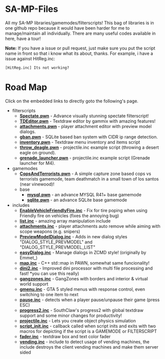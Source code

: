 # SA-MP-Files
All my SA-MP libraries/gamemodes/filterscripts!
This bag of libraries is in one github repo because it would have been harder for me to manage/maintain all individually. There are many useful codes available in here, have a tour!

<b>Note:</b> If you have a issue or pull request, just make sure you put the script name in front so that i know what its about, thanks.
For example, i have a issue against HitReg.inc:
```
[HitReg.inc] Its not working?
```

# Road Map
Click on the embedded links to directly goto the following's page.

* filterscripts
	* <b><a href="https://github.com/Agneese-Saini/SA-MP/blob/master/filterscripts/spectate.pwn">Spectate.pwn</a></b> - Advance visually stunning spectate filterscript!
	* <b><a href="https://github.com/Agneese-Saini/SA-MP/tree/master/filterscripts/tdeditor.pwn">TDEditor.pwn</a></b> - Textdraw editor by gammix with amazing features!
  	* <b><a href="https://github.com/Agneese-Saini/SA-MP-Files/blob/master/filterscripts/attachments.pwn">attachments.pwn</a></b> - player attachment editor with preview model dialogs.
  	* <b><a href="https://github.com/Agneese-Saini/SA-MP-Files/blob/master/filterscripts/gban.pwn">gban.pwn</a></b> - SQLite based ban system with CIDR ip range detection.
  	* <b><a href="https://github.com/Agneese-Saini/SA-MP-Files/blob/master/filterscripts/inventory.pwn">inventory.pwn</a></b> - Textdraw menu inventory and items script
  	* <b><a href="https://github.com/Agneese-Saini/SA-MP-Files/blob/master/filterscripts/throw_deagle.pwn">throw_deagle.pwn</a></b> - projectile.inc example script (throwing a desert eagle on ground).
  	* <b><a href="https://github.com/Agneese-Saini/SA-MP-Files/blob/master/filterscripts/grenade_launcher.pwn">grenade_launcher.pwn</a></b> - projectile.inc example script (Grenade launcher for M4).
* gamemodes
	* <b><a href="https://github.com/Agneese-Saini/SA-MP/blob/master/gamemodes/CopsAndTerrorists.pwn">CopsAndTerrorists.pwn</a></b> - A simple capture zone based cops vs terrorists gamemode, team deathmatch in a small town of los santos (near vinewood)!
  	* base
   		* <b><a href="https://github.com/Agneese-Saini/SA-MP-Files/blob/master/gamemodes/base/mysql.pwn">mysql.pwn</a></b> - an advance MYSQL R41+ base gamemode
   		* <b><a href="https://github.com/Agneese-Saini/SA-MP-Files/blob/master/gamemodes/base/sqlite.pwn">sqlite.pwn</a></b> - an advance SQLite base gamemode
* includes
  	* <b><a href="https://github.com/Agneese-Saini/SA-MP/blob/master/pawno/include/Fixes/EnableVehicleFriendlyFire.inc">EnableVehicleFriendlyFire.inc</a></b> - Fix for tire poping when using Friendly fire on vehicles (fixes the annoying bug)
  	* <b><a href="https://github.com/Agneese-Saini/SA-MP/blob/master/pawno/include/list.inc">list.inc</a></b> - amazing array manipulation include
  	* <b><a href="https://github.com/Agneese-Saini/SA-MP-Files/blob/master/pawno/include/attachments.inc">attachments.inc</a></b> - player attachments auto remove while aiming with scope weapons (e.g. snipers)
  	* <b><a href="https://github.com/Agneese-Saini/SA-MP-Files/blob/master/pawno/include/PreviewModelDialog.inc">PreviewModelDialog.inc</a></b> - Adds in new dialog styles "DIALOG_STYLE_PREVMODEL" and "DIALOG_STYLE_PREVMODEL_LIST"
  	* <b><a href="https://github.com/Agneese-Saini/SA-MP/blob/master/pawno/include/easyDialog.inc">easyDialog.inc</a></b> - Manage dialogs in ZCMD style! (originally by Emmet_)
  	* <b><a href="https://github.com/Agneese-Saini/SA-MP/blob/master/pawno/include/map.inc">map.inc</a></b> - C++ std::map in PAWN, somewhat same funcionality!
  	* <b><a href="https://github.com/Agneese-Saini/SA-MP-Files/blob/master/pawno/include/dini2.inc">dini2.inc</a></b> - Improved dini processor with multi file processing and fast! *you can use this really)
  	* <b><a href="https://github.com/Agneese-Saini/SA-MP-Files/blob/master/pawno/include/gangzones.inc">gangzones.inc</a></b> - GangZones with borders and interior & virtual world support
  	* <b><a href="https://github.com/Agneese-Saini/SA-MP-Files/blob/master/pawno/include/gmenu.inc">gmenu.inc</a></b> - GTA 5 styled menus with response control, even switching to one item to next
  	* <b><a href="https://github.com/Agneese-Saini/SA-MP/blob/master/pawno/include/pause.inc">pause.inc</a></b> - detects when a player pause/unpause their game (press ESC)
  	* <b><a href="https://github.com/Agneese-Saini/SA-MP-Files/blob/master/pawno/include/progress2.inc">progress2.inc</a></b> - SouthClaw's progress2 with global textdraw support and some minor changes for productivity!
  	* <b><a href="https://github.com/Agneese-Saini/SA-MP-Files/blob/master/pawno/include/projectile.inc">projectile.inc</a></b> - Lets you create object physics simulation
  	* <b><a href="https://github.com/Agneese-Saini/SA-MP-Files/blob/master/pawno/include/script_init.inc">script_init.inc</a></b> - callback called when script inits and exits with two macros for depicting if the script is a GAMEMODE or FILTERSCRIPT
  	* <b><a href="https://github.com/Agneese-Saini/SA-MP/blob/master/pawno/include/fader.inc">fader.inc</a></b> - textdraw box and text color fader
  	* <b><a href="https://github.com/Agneese-Saini/SA-MP/blob/master/pawno/include/vending.inc">vending.inc</a></b> - include to detect usage of vending machines, the include destroys the client vending machines and make them server sided
